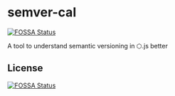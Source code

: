 # semver-cal

[![FOSSA Status](https://app.fossa.io/api/projects/git%2Bgithub.com%2FShriram-Balaji%2Fsemver-cal.svg?type=shield)](https://app.fossa.io/projects/git%2Bgithub.com%2FShriram-Balaji%2Fsemver-cal?ref=badge_shield)

A tool to understand semantic versioning in ⬡.js better

## License

[![FOSSA Status](https://app.fossa.io/api/projects/git%2Bgithub.com%2FShriram-Balaji%2Fsemver-cal.svg?type=large)](https://app.fossa.io/projects/git%2Bgithub.com%2FShriram-Balaji%2Fsemver-cal?ref=badge_large)
